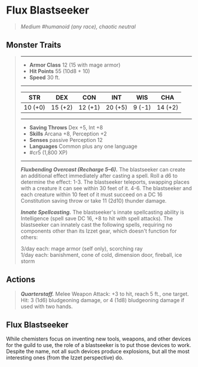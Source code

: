 # Flux Blastseeker
>*Medium #humanoid (any race), chaotic neutral*
## Monster Traits
>___
>- **Armor Class** 12 (15 with mage armor)
>- **Hit Points** 55 (10d8 + 10)
>- **Speed** 30 ft.
>___
>|STR|DEX|CON|INT|WIS|CHA|
>|:---:|:---:|:---:|:---:|:---:|:---:|
>|10 (+0)|15 (+2)|12 (+1)|20 (+5)|9 (-1)|14 (+2)|
>___
>- **Saving Throws** Dex +5, Int +8
>- **Skills** Arcana +8, Perception +2
>- **Senses** passive Perception 12
>- **Languages** Common plus any one language
>- #cr5 (1,800 XP)
>___
>***Fluxbending Overcast (Recharge 5–6).*** The blastseeker can create an additional effect immediately after casting a spell. Roll a d6 to determine the effect: 1-3. The blastseeker teleports, swapping places with a creature it can see within 30 feet of it. 4-6. The blastseeker and each creature within 10 feet of it must succeed on a DC 16 Constitution saving throw or take 11 (2d10) thunder damage.  
>
>***Innate Spellcasting.*** The blastseeker's innate spellcasting ability is Intelligence (spell save DC 16, +8 to hit with spell attacks). The blastseeker can innately cast the following spells, requiring no components other than its Izzet gear, which doesn't function for others:  
>
>3/day each: mage armor (self only), scorching ray  
>1/day each: banishment, cone of cold, dimension door, fireball, ice storm  
>
## Actions
>***Quarterstaff.*** Melee Weapon Attack: +3 to hit, reach 5 ft., one target. Hit: 3 (1d6) bludgeoning damage, or 4 (1d8) bludgeoning damage if used with two hands.
## Flux Blastseeker
While chemisters focus on inventing new tools, weapons, and other devices for the guild to use, the role of a blastseeker is to put those devices to work. Despite the name, not all such devices produce explosions, but all the most interesting ones (from the Izzet perspective) do.